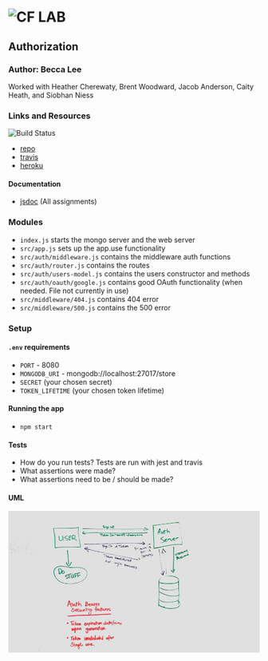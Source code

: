 ![CF](http://i.imgur.com/7v5ASc8.png) LAB
=================================================

## Authorization

### Author: Becca Lee
Worked with Heather Cherewaty, Brent Woodward, Jacob Anderson, Caity Heath, and Siobhan Niess

### Links and Resources

![Build Status](https://www.travis-ci.com/beccalee123/18-authorization.svg?branch=master)

* [repo](https://github.com/beccalee123/18-authorization/pull/1)
* [travis](https://www.travis-ci.com/beccalee123/18-authorization)
* [heroku](https://bl-auth-lab.herokuapp.com/) 

#### Documentation
* [jsdoc](http://xyz.com) (All assignments)

### Modules
- `index.js` starts the mongo server and the web server
- `src/app.js` sets up the app.use functionality
- `src/auth/middleware.js` contains the middleware auth functions
- `src/auth/router.js` contains the routes
- `src/auth/users-model.js` contains the users constructor and methods
- `src/auth/oauth/google.js` contains good OAuth functionality (when needed. File not currently in use)
- `src/middleware/404.js` contains 404 error
- `src/middleware/500.js` contains the 500 error

### Setup
#### `.env` requirements
* `PORT` - 8080
* `MONGODB_URI` - mongodb://localhost:27017/store
* `SECRET` (your chosen secret)
* `TOKEN_LIFETIME` (your chosen token lifetime)

#### Running the app
* `npm start`

  
#### Tests
* How do you run tests?
Tests are run with jest and travis
* What assertions were made?
* What assertions need to be / should be made?

#### UML
![lab 18 uml](lab18uml.jpg)